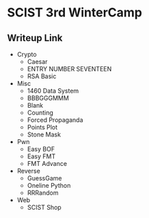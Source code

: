 # SCIST 3rd WinterCamp

## Writeup Link
- Crypto
  - Caesar
  - ENTRY NUMBER SEVENTEEN
  - RSA Basic
- Misc
  - 1460 Data System
  - BBBGGGMMM
  - Blank
  - Counting
  - Forced Propaganda
  - Points Plot
  - Stone Mask
- Pwn
  - Easy BOF
  - Easy FMT
  - FMT Advance
- Reverse
  - GuessGame
  - Oneline Python
  - RRRandom
- Web
  - SCIST Shop


